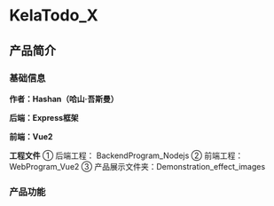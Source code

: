 # KelaTodo_X

## 产品简介

### 基础信息

**作者：Hashan（哈山·吾斯曼）**

**后端：Express框架**

**前端：Vue2**

**工程文件** ① 后端工程： BackendProgram_Nodejs ② 前端工程：WebProgram_Vue2 ③ 产品展示文件夹：Demonstration_effect_images

### 产品功能


